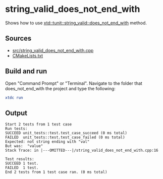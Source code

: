 # string_valid_does_not_end_with

Shows how to use [xtd::tunit::string_valid::does_not_end_with](https://gammasoft71.github.io/xtd/reference_guides/latest/classxtd_1_1tunit_1_1string__valid.html#a71db17dcbe97716e0fc761bf0be199ac) method.

## Sources

* [src/string_valid_does_not_end_with.cpp](src/string_valid_does_not_end_with.cpp)
* [CMakeLists.txt](CMakeLists.txt)

## Build and run

Open "Command Prompt" or "Terminal". Navigate to the folder that does_not_end_with the project and type the following:

```cmake
xtdc run
```

## Output

```
Start 2 tests from 1 test case
Run tests:
SUCCEED unit_tests::test.test_case_succeed (0 ms total)
FAILED  unit_tests::test.test_case_failed (0 ms total)
Expected: not string ending with "val"
But was:  "value"
Stack Trace: in |---OMITTED---|/string_valid_does_not_end_with.cpp:16

Test results:
SUCCEED 1 test.
FAILED  1 test.
End 2 tests from 1 test case ran. (0 ms total)
```
